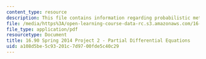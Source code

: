 ```yaml
---
content_type: resource
description: This file contains information regarding probabilistic methods and optimization.
file: /media/https%3A/open-learning-course-data-rc.s3.amazonaws.com/16-90-computational-methods-in-aerospace-engineering-spring-2014/a108d5be5c93201c7d9700fde5c40c29_MIT16_90S14_Project2.pdf
file_type: application/pdf
resourcetype: Document
title: 16.90 Spring 2014 Project 2 - Partial Differential Equations
uid: a108d5be-5c93-201c-7d97-00fde5c40c29
---
```

